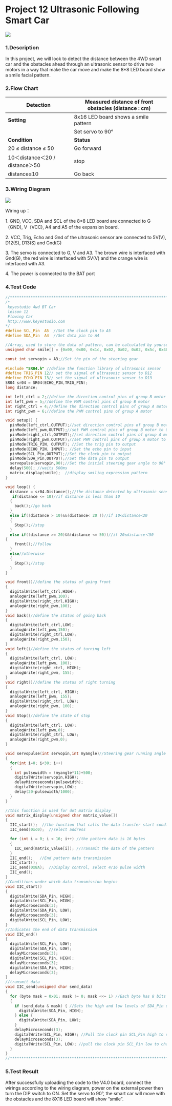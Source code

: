 # Project 12 Ultrasonic Following Smart Car

![](/media/a3beaada39eb1471b7df6d9788e2bea3.png)

### **1.Description**

In this project, we will look to detect the distance between the 4WD smart car and the obstacles ahead through an ultrasonic sensor to drive two motors in a way that make the car move and make the 8*8 LED board show a smile facial pattern.



### **2.Flow Chart**

| Detection                         | Measured distance of front obstacles (distance : cm) |
| --------------------------------- | ---------------------------------------------------- |
| **Setting**                       | 8x16 LED board shows a smile pattern                 |
|                                   | Set servo to 90°                                     |
| **Condition**                     | **Status**                                           |
| 20 ≤ distance ≤ 50                | Go forward                                           |
| 10＜distance＜20  /  distance＞50 | stop                                                 |
| distance≤10                       | Go back                                              |



### **3.Wiring Diagram**

![](/media/568a66655a14dd34afd8cb1e6ae5951c.png)

Wiring up：

1\. GND, VCC, SDA and SCL of the 8\*8 LED board are connected to G（GND), V（VCC), A4 and A5 of the expansion board.

2\. VCC, Trig, Echo and Gnd of the ultrasonic sensor are connected to 5V(V), D12(S), D13(S) and Gnd(G)

3\. The servo is connected to G, V and A3. The brown wire is interfaced with Gnd(G), the red wire is interfaced with 5V(V) and the orange wire is interfaced with A3.

4\. The power is connected to the BAT port



### **4.Test Code**

```c
//*******************************************************************************
/*
 keyestudio 4wd BT Car
 lesson 12
 Flowing Car
 http://www.keyestudio.com
*/ 
#define SCL_Pin  A5  //Set the clock pin to A5
#define SDA_Pin  A4  //Set data pin to A4

//Array, used to store the data of pattern, can be calculated by yourself or obtained from the modulus tool
unsigned char smile[] = {0x00, 0x00, 0x1c, 0x02, 0x02, 0x02, 0x5c, 0x40, 0x40, 0x5c, 0x02, 0x02, 0x02, 0x1c, 0x00, 0x00};

const int servopin = A3;//Set the pin of the steering gear
 
#include "SR04.h" //define the function library of ultrasonic sensor
#define TRIG_PIN 12// set the signal of ultrasonic sensor to D12
#define ECHO_PIN 13// set the signal of ultrasonic sensor to D13
SR04 sr04 = SR04(ECHO_PIN,TRIG_PIN);
long distance;

int left_ctrl = 2;//define the direction control pins of group B motor
int left_pwm = 5;//define the PWM control pins of group B motor
int right_ctrl = 4;//define the direction control pins of group A motor
int right_pwm = 6;//define the PWM control pins of group A motor

void setup() {
  pinMode(left_ctrl,OUTPUT);//set direction control pins of group B motor to OUTPUT
  pinMode(left_pwm,OUTPUT);//set PWM control pins of group B motor to OUTPUT
  pinMode(right_ctrl,OUTPUT);//set direction control pins of group A motor to OUTPUT
  pinMode(right_pwm,OUTPUT);//set PWM control pins of group A motor to OUTPUT
  pinMode(TRIG_PIN, OUTPUT); //Set the trig pin to output
  pinMode(ECHO_PIN, INPUT); //Set the echo pin to input
  pinMode(SCL_Pin,OUTPUT);//Set the clock pin to output
  pinMode(SDA_Pin,OUTPUT);//Set the data pin to output
  servopulse(servopin,90);//Set the initial steering gear angle to 90°
  delay(500); //waits 500ms
  matrix_display(smile);  //display smiling expression pattern  
}

void loop() {
  distance = sr04.Distance();//the distance detected by ultrasonic sensor
   if(distance <= 10)//if distance is less than 10
  {
    back();//go back
  }
  else if((distance > 10)&&(distance< 20 ))//if 10<distance<20
  {
    Stop();//stop
  }
  else if((distance >= 20)&&(distance <= 50))//if 20≤distance＜50  
{
    front();//follow
  }
  else//otherwise
  {
    Stop();//stop
  }
}

void front()//define the status of going front
{
  digitalWrite(left_ctrl,HIGH);
  analogWrite(left_pwm,100);
  digitalWrite(right_ctrl,HIGH);
  analogWrite(right_pwm,100);
}
void back()//define the status of going back
{
  digitalWrite(left_ctrl,LOW);
  analogWrite(left_pwm,150);
  digitalWrite(right_ctrl,LOW);
  analogWrite(right_pwm,150);
}
void left()//define the status of turning left
{
  digitalWrite(left_ctrl, LOW);
  analogWrite(left_pwm, 100);  
  digitalWrite(right_ctrl, HIGH);
  analogWrite(right_pwm, 155);
}
void right()//define the status of right turning
{
  digitalWrite(left_ctrl, HIGH);
  analogWrite(left_pwm, 155);
  digitalWrite(right_ctrl, LOW);
  analogWrite(right_pwm, 100);
}
void Stop()//define the state of stop
{
  digitalWrite(left_ctrl, LOW);  
  analogWrite(left_pwm,0);
  digitalWrite(right_ctrl, LOW);
  analogWrite(right_pwm,0);
}

void servopulse(int servopin,int myangle)//Steering gear running angle
{
  for(int i=0; i<30; i++)
  {
    int pulsewidth = (myangle*11)+500;
    digitalWrite(servopin,HIGH);
    delayMicroseconds(pulsewidth);
    digitalWrite(servopin,LOW);
    delay(20-pulsewidth/1000);
  }  
}

//this function is used for dot matrix display
void matrix_display(unsigned char matrix_value[])
{
  IIC_start();  //the function that calls the data transfer start condition
  IIC_send(0xc0);  //select address

  for (int i = 0; i < 16; i++) //the pattern data is 16 bytes
  {
    IIC_send(matrix_value[i]); //Transmit the data of the pattern
  }
  IIC_end();   //End pattern data transmission
  IIC_start();
  IIC_send(0x8A);  //Display control, select 4/16 pulse width
  IIC_end();
}
//Conditions under which data transmission begins
void IIC_start()
{
  digitalWrite(SDA_Pin, HIGH);
  digitalWrite(SCL_Pin, HIGH);
  delayMicroseconds(3);
  digitalWrite(SDA_Pin, LOW);
  delayMicroseconds(3);
  digitalWrite(SCL_Pin, LOW);
}
//Indicates the end of data transmission
void IIC_end()
{
  digitalWrite(SCL_Pin, LOW);
  digitalWrite(SDA_Pin, LOW);
  delayMicroseconds(3);
  digitalWrite(SCL_Pin, HIGH);
  delayMicroseconds(3);
  digitalWrite(SDA_Pin, HIGH);
  delayMicroseconds(3);
}
//transmit data
void IIC_send(unsigned char send_data)
{
  for (byte mask = 0x01; mask != 0; mask <<= 1) //Each byte has 8 bits and is checked bit by bit starting at the lowest level
  {
    if (send_data & mask) { //Sets the high and low levels of SDA_Pin depending on whether each bit of the byte is a 1 or a 0
      digitalWrite(SDA_Pin, HIGH);
    } else {
      digitalWrite(SDA_Pin, LOW);
    }
    delayMicroseconds(3);
    digitalWrite(SCL_Pin, HIGH); //Pull the clock pin SCL_Pin high to stop data transmission
    delayMicroseconds(3);
    digitalWrite(SCL_Pin, LOW); //pull the clock pin SCL_Pin low to change the SIGNAL of SDA 
  }
}
//*******************************************************************************
```



### **5.Test Result**

After successfully uploading the code to the V4.0 board, connect the wirings according to the wiring diagram, power on the external power then turn the DIP switch to ON. Set the servo to 90°, the smart car will move with the obstacles and the 8X16 LED board will show “smile”.



